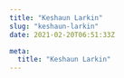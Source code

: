 ```yaml
---
title: "Keshaun Larkin"
slug: "keshaun-larkin"
date: 2021-02-20T06:51:33Z

meta:
  title: "Keshaun Larkin"
---
```


